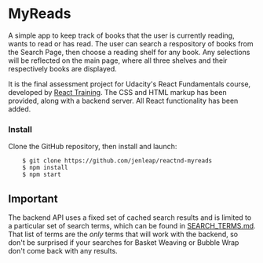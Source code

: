 # MyReads

A simple app to keep track of books that the user is currently reading, wants to read or has read. The user can search a respository of books from the Search Page, then choose a reading shelf for any book. Any selections will be reflected on the main page, where all three shelves and their respectively books are displayed. 

It is the final assessment project for Udacity's React Fundamentals course, developed by [React Training](https://reacttraining.com). The CSS and HTML markup has been provided, along with a backend server. All React functionality has been added. 

### Install

Clone the GitHub repository, then install and launch:

```
    $ git clone https://github.com/jenleap/reactnd-myreads
    $ npm install
    $ npm start
```

## Important
The backend API uses a fixed set of cached search results and is limited to a particular set of search terms, which can be found in [SEARCH_TERMS.md](SEARCH_TERMS.md). That list of terms are the _only_ terms that will work with the backend, so don't be surprised if your searches for Basket Weaving or Bubble Wrap don't come back with any results. 

